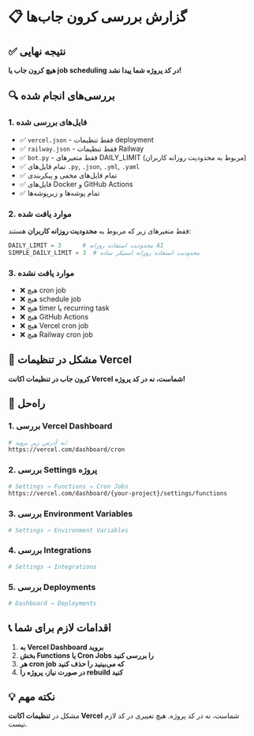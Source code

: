 # 📋 گزارش بررسی کرون جاب‌ها

## ✅ نتیجه نهایی

**هیچ کرون جاب یا job scheduling در کد پروژه شما پیدا نشد!**

## 🔍 بررسی‌های انجام شده

### 1. فایل‌های بررسی شده
- ✅ `vercel.json` - فقط تنظیمات deployment
- ✅ `railway.json` - فقط تنظیمات Railway  
- ✅ `bot.py` - فقط متغیرهای DAILY_LIMIT (مربوط به محدودیت روزانه کاربران)
- ✅ تمام فایل‌های `.py`, `.json`, `.yml`, `.yaml`
- ✅ تمام فایل‌های مخفی و پیکربندی
- ✅ فایل‌های Docker و GitHub Actions
- ✅ تمام پوشه‌ها و زیرپوشه‌ها

### 2. موارد یافت شده
فقط متغیرهای زیر که مربوط به **محدودیت روزانه کاربران** هستند:
```python
DAILY_LIMIT = 3      # محدودیت استفاده روزانه AI
SIMPLE_DAILY_LIMIT = 3  # محدودیت استفاده روزانه استیکر ساده
```

### 3. موارد یافت **نشده**
- ❌ هیچ cron job
- ❌ هیچ schedule job
- ❌ هیچ timer یا recurring task
- ❌ هیچ GitHub Actions
- ❌ هیچ Vercel cron job
- ❌ هیچ Railway cron job

## 🚨 مشکل در تنظیمات Vercel

**کرون جاب در تنظیمات اکانت Vercel شماست، نه در کد پروژه!**

## 🔧 راه‌حل

### 1. بررسی Vercel Dashboard
```bash
# به آدرس زیر بروید:
https://vercel.com/dashboard/cron
```

### 2. بررسی Settings پروژه
```bash
# Settings → Functions → Cron Jobs
https://vercel.com/dashboard/{your-project}/settings/functions
```

### 3. بررسی Environment Variables
```bash
# Settings → Environment Variables
```

### 4. بررسی Integrations
```bash
# Settings → Integrations
```

### 5. بررسی Deployments
```bash
# Dashboard → Deployments
```

## 📞 اقدامات لازم برای شما

1. **به Vercel Dashboard بروید**
2. **بخش Functions یا Cron Jobs را بررسی کنید**
3. **هر cron job که می‌بینید را حذف کنید**
4. **در صورت نیاز، پروژه را rebuild کنید**

## 💡 نکته مهم
مشکل در **تنظیمات اکانت Vercel** شماست، نه در کد پروژه. هیچ تغییری در کد لازم نیست.